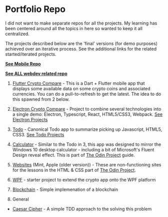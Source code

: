 # Portfolio Repo

I did not want to make separate repos for all the projects. My learning has been centered around all the topics in here so wanted to keep it all centralized.

The projects described below are the 'final' versions (for demo purposes) achieved over an iterative process. See the additional links for the related started/iterated projects.

**[See Mobile Repo](https://github.com/sparkydasrath/mobile)**

**[See ALL webdev related repo](https://github.com/sparkydasrath/webdev)**

1. [Flutter Crypto Compare](https://github.com/sparkydasrath/demo/tree/master/mobile/crypto_compare_v2) - This is a Dart + Flutter mobile app that displays some available data on some crypto coins and associated currencies. You can do a pull-to-refresh to get the latest. The idea to do this spawned from 2 below. 

2. [Electron Crypto Compare](https://github.com/sparkydasrath/demo/tree/master/web/electron_cryptoCompare) - Project to combine several technologies into a single demo: Electron, Typescript, React, HTML5/CSS3, Webpack. [See Electron Projects](https://github.com/sparkydasrath/webdev/tree/master/electron)

3. [Todo](https://github.com/sparkydasrath/demo/tree/master/web/todo) - Canonical Todo app to summarize picking up Javascript, HTML5, CSS3. [See Todo Projects](https://github.com/sparkydasrath/webdev/tree/master/todo)

4. [Calculator](https://github.com/sparkydasrath/demo/tree/master/web/calculator) - Similar to the Todo in 3, this app was designed to mirror the Windows 10 desktop calculator - including a bit of Microsoft's Fluent Design reveal effect. This is part of [The Odin Project](https://www.theodinproject.com/) guide.

5. [Websites](https://github.com/sparkydasrath/demo/tree/master/web/websites) (Mint, Apple (older version)) - These are non-functioning sites for the lessons in the HTML & CSS part of [The Odin Project](https://www.theodinproject.com/). 

6. [WPF](https://github.com/sparkydasrath/portfolio/tree/master/wpf/CryptoCompare) - starter project to extend the crypto app onto the WPF platform

7. [Blockchain](https://github.com/sparkydasrath/portfolio/tree/master/blockchain/BasicBlockchain) - Simple implemenation of a blockchain

8. General
- [Caesar Cipher](https://github.com/sparkydasrath/portfolio/tree/master/general/CaesarCipher) - A simple TDD approach to the solving this problem

